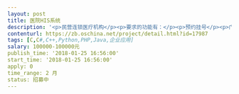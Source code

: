 ```yaml
---                
layout: post       
title: 医院HIS系统           
description: '<p>民营连锁医疗机构</p><p>要求的功能有：</p><p>预约挂号</p><p>门诊管理</p><p>药品管理</p><p>客户关系管理</p><p>财务管理</p><p>对移动端的支持</p><p><br></p><p><br></p>'     
contenturl: https://zb.oschina.net/project/detail.html?id=17987      
tags: [C,C#,C++,Python,PHP,Java,企业应用]            
salary: 100000-100000元          
publish_time: '2018-01-25 16:56:00'         
start_time: '2018-01-25 16:56:00'           
apply: 0                   
time_range: 2 月              
status: 招募中                  
---                 
```

